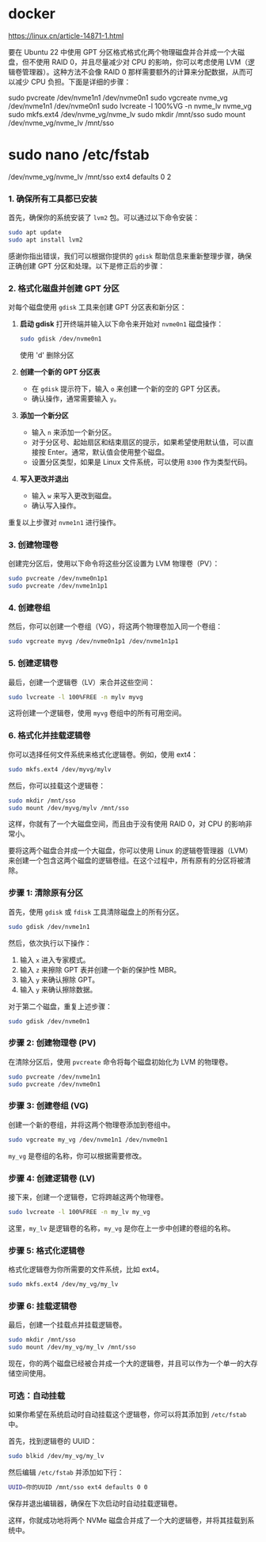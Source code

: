 # docker 
https://linux.cn/article-14871-1.html

要在 Ubuntu 22 中使用 GPT 分区格式格式化两个物理磁盘并合并成一个大磁盘，但不使用 RAID 0，并且尽量减少对 CPU 的影响，你可以考虑使用 LVM（逻辑卷管理器）。这种方法不会像 RAID 0 那样需要额外的计算来分配数据，从而可以减少 CPU 负担。下面是详细的步骤：

sudo pvcreate /dev/nvme1n1 /dev/nvme0n1
sudo vgcreate nvme_vg /dev/nvme1n1 /dev/nvme0n1
sudo lvcreate -l 100%VG -n nvme_lv nvme_vg
sudo mkfs.ext4 /dev/nvme_vg/nvme_lv
sudo mkdir /mnt/sso
sudo mount /dev/nvme_vg/nvme_lv /mnt/sso

# sudo nano /etc/fstab
/dev/nvme_vg/nvme_lv /mnt/sso ext4 defaults 0 2


### 1. 确保所有工具都已安装
首先，确保你的系统安装了 `lvm2` 包。可以通过以下命令安装：
```bash
sudo apt update
sudo apt install lvm2
```

感谢你指出错误，我们可以根据你提供的 `gdisk` 帮助信息来重新整理步骤，确保正确创建 GPT 分区和处理。以下是修正后的步骤：

### 2. 格式化磁盘并创建 GPT 分区
对每个磁盘使用 `gdisk` 工具来创建 GPT 分区表和新分区：

1. **启动 gdisk**
   打开终端并输入以下命令来开始对 `nvme0n1` 磁盘操作：
   ```bash
   sudo gdisk /dev/nvme0n1
   ```
   使用 'd' 删除分区
2. **创建一个新的 GPT 分区表**
   - 在 `gdisk` 提示符下，输入 `o` 来创建一个新的空的 GPT 分区表。
   - 确认操作，通常需要输入 `y`。

3. **添加一个新分区**
   - 输入 `n` 来添加一个新分区。
   - 对于分区号、起始扇区和结束扇区的提示，如果希望使用默认值，可以直接按 Enter。通常，默认值会使用整个磁盘。
   - 设置分区类型，如果是 Linux 文件系统，可以使用 `8300` 作为类型代码。

4. **写入更改并退出**
   - 输入 `w` 来写入更改到磁盘。
   - 确认写入操作。

重复以上步骤对 `nvme1n1` 进行操作。


### 3. 创建物理卷
创建完分区后，使用以下命令将这些分区设置为 LVM 物理卷（PV）：
```bash
sudo pvcreate /dev/nvme0n1p1
sudo pvcreate /dev/nvme1n1p1
```

### 4. 创建卷组
然后，你可以创建一个卷组（VG），将这两个物理卷加入同一个卷组：
```bash
sudo vgcreate myvg /dev/nvme0n1p1 /dev/nvme1n1p1
```

### 5. 创建逻辑卷
最后，创建一个逻辑卷（LV）来合并这些空间：
```bash
sudo lvcreate -l 100%FREE -n mylv myvg
```
这将创建一个逻辑卷，使用 `myvg` 卷组中的所有可用空间。

### 6. 格式化并挂载逻辑卷
你可以选择任何文件系统来格式化逻辑卷。例如，使用 ext4：
```bash
sudo mkfs.ext4 /dev/myvg/mylv
```
然后，你可以挂载这个逻辑卷：
```bash
sudo mkdir /mnt/sso
sudo mount /dev/myvg/mylv /mnt/sso
```

这样，你就有了一个大磁盘空间，而且由于没有使用 RAID 0，对 CPU 的影响非常小。












要将这两个磁盘合并成一个大磁盘，你可以使用 Linux 的逻辑卷管理器（LVM）来创建一个包含这两个磁盘的逻辑卷组。在这个过程中，所有原有的分区将被清除。




### 步骤 1: 清除原有分区

首先，使用 `gdisk` 或 `fdisk` 工具清除磁盘上的所有分区。

```bash
sudo gdisk /dev/nvme1n1
```

然后，依次执行以下操作：
1. 输入 `x` 进入专家模式。
2. 输入 `z` 来擦除 GPT 表并创建一个新的保护性 MBR。
3. 输入 `y` 来确认擦除 GPT。
4. 输入 `y` 来确认擦除数据。

对于第二个磁盘，重复上述步骤：

```bash
sudo gdisk /dev/nvme0n1
```

### 步骤 2: 创建物理卷 (PV)

在清除分区后，使用 `pvcreate` 命令将每个磁盘初始化为 LVM 的物理卷。

```bash
sudo pvcreate /dev/nvme1n1
sudo pvcreate /dev/nvme0n1
```

### 步骤 3: 创建卷组 (VG)

创建一个新的卷组，并将这两个物理卷添加到卷组中。

```bash
sudo vgcreate my_vg /dev/nvme1n1 /dev/nvme0n1
```

`my_vg` 是卷组的名称，你可以根据需要修改。

### 步骤 4: 创建逻辑卷 (LV)

接下来，创建一个逻辑卷，它将跨越这两个物理卷。

```bash
sudo lvcreate -l 100%FREE -n my_lv my_vg
```

这里，`my_lv` 是逻辑卷的名称，`my_vg` 是你在上一步中创建的卷组的名称。

### 步骤 5: 格式化逻辑卷

格式化逻辑卷为你所需要的文件系统，比如 ext4。

```bash
sudo mkfs.ext4 /dev/my_vg/my_lv
```

### 步骤 6: 挂载逻辑卷

最后，创建一个挂载点并挂载逻辑卷。

```bash
sudo mkdir /mnt/sso
sudo mount /dev/my_vg/my_lv /mnt/sso
```

现在，你的两个磁盘已经被合并成一个大的逻辑卷，并且可以作为一个单一的大存储空间使用。

### 可选：自动挂载

如果你希望在系统启动时自动挂载这个逻辑卷，你可以将其添加到 `/etc/fstab` 中。

首先，找到逻辑卷的 UUID：

```bash
sudo blkid /dev/my_vg/my_lv
```

然后编辑 `/etc/fstab` 并添加如下行：

```bash
UUID=你的UUID /mnt/sso ext4 defaults 0 0
```

保存并退出编辑器，确保在下次启动时自动挂载逻辑卷。

这样，你就成功地将两个 NVMe 磁盘合并成了一个大的逻辑卷，并将其挂载到系统中。